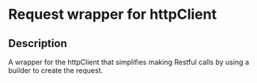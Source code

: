 # Request wrapper for httpClient

## Description

A wrapper for the httpClient that simplifies making Restful calls by using a builder to create the request.
